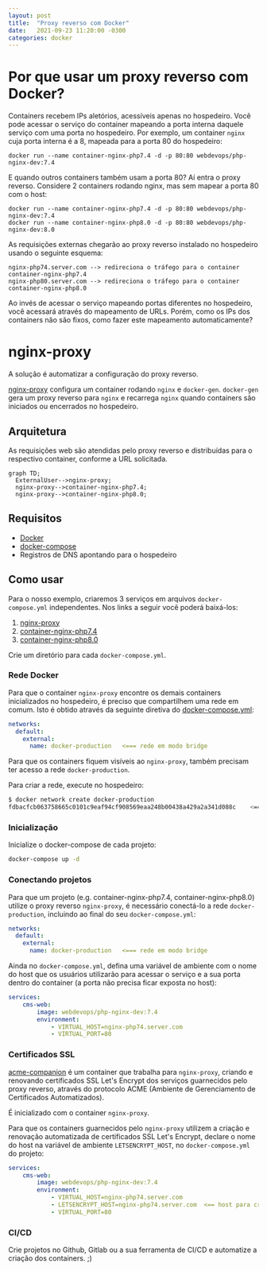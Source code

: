 ```yaml
---
layout: post
title:  "Proxy reverso com Docker"
date:   2021-09-23 11:20:00 -0300
categories: docker
---
```

# Por que usar um proxy reverso com Docker?

Containers recebem IPs aletórios, acessíveis apenas no hospedeiro. Você pode acessar o serviço do container mapeando a porta interna daquele serviço com uma porta no hospedeiro. Por exemplo, um container `nginx` cuja porta interna é a 8, mapeada para a porta 80 do hospedeiro:

```
docker run --name container-nginx-php7.4 -d -p 80:80 webdevops/php-nginx-dev:7.4
```

E quando outros containers também usam a porta 80? Aí entra o proxy reverso. Considere 2 containers rodando nginx, mas sem mapear a porta 80 com o host:

```
docker run --name container-nginx-php7.4 -d -p 80:80 webdevops/php-nginx-dev:7.4
docker run --name container-nginx-php8.0 -d -p 80:80 webdevops/php-nginx-dev:8.0
```

As requisições externas chegarão ao proxy reverso instalado no hospedeiro usando o seguinte esquema:

```
nginx-php74.server.com --> redireciona o tráfego para o container container-nginx-php7.4
nginx-php80.server.com --> redireciona o tráfego para o container container-nginx-php8.0
```

Ao invés de acessar o serviço mapeando portas diferentes no hospedeiro, você acessará através do mapeamento de URLs. Porém, como os IPs dos containers não são fixos, como fazer este mapeamento automaticamente?

# nginx-proxy

A solução é automatizar a configuração do proxy reverso. 

[nginx-proxy](https://github.com/nginx-proxy/nginx-proxy/) configura um container rodando `nginx` e `docker-gen`. `docker-gen` gera um proxy reverso para `nginx` e recarrega `nginx` quando containers são iniciados ou encerrados no hospedeiro.

## Arquitetura

As requisições web são atendidas pelo proxy reverso e distribuídas para o respectivo container, conforme a URL solicitada.

```mermaid
graph TD;
  ExternalUser-->nginx-proxy;
  nginx-proxy-->container-nginx-php7.4;
  nginx-proxy-->container-nginx-php8.0;
```
## Requisitos

* [Docker](https://docs.docker.com/engine/install/ubuntu/)
* [docker-compose](https://docs.docker.com/compose/install/)
* Registros de DNS apontando para o hospedeiro

## Como usar

Para o nosso exemplo, criaremos 3 serviços em arquivos `docker-compose.yml` independentes. Nos links a seguir você poderá baixá-los:

1. [nginx-proxy](https://gist.github.com/mbamarante/191aafb04e48021627bb517d5f1ef745)
2. [container-nginx-php7.4](https://gist.github.com/mbamarante/14553bd1561fcd7bb83b477537a50f64)
3. [container-nginx-php8.0](https://gist.github.com/mbamarante/21ae9853e1912d23d90b07f14b80c98c)

Crie um diretório para cada `docker-compose.yml`.

### Rede Docker

Para que o container `nginx-proxy` encontre os demais containers inicializados no hospedeiro, é preciso que compartilhem uma rede em comum. Isto é obtido através da seguinte diretiva do [docker-compose.yml](docker-compose.yml):

```yaml
networks:
  default:
    external:
      name: docker-production   <=== rede em modo bridge
```

Para que os containers fiquem visíveis ao `nginx-proxy`, também precisam ter acesso a rede `docker-production`.

Para criar a rede, execute no hospedeiro:

```bash
$ docker network create docker-production
fdbacfcb063758665c0101c9eaf94cf908569eaa248b00438a429a2a341d088c    <=== identificador da rede criada
```

### Inicialização

Inicialize o docker-compose de cada projeto:

```bash
docker-compose up -d
```

### Conectando projetos

Para que um projeto (e.g. container-nginx-php7.4, container-nginx-php8.0) utilize o proxy reverso `nginx-proxy`, é necessário conectá-lo a rede `docker-production`, incluindo ao final do seu `docker-compose.yml`:

```yaml
networks:
  default:
    external:
      name: docker-production   <=== rede em modo bridge
```

Ainda no `docker-compose.yml`, defina uma variável de ambiente com o nome do host que os usuários utilizarão para acessar o serviço e a sua porta dentro do container (a porta não precisa ficar exposta no host):

```yaml
services:
    cms-web:
        image: webdevops/php-nginx-dev:7.4
        environment:
            - VIRTUAL_HOST=nginx-php74.server.com
            - VIRTUAL_PORT=80
```

### Certificados SSL

[acme-companion](https://github.com/nginx-proxy/acme-companion) é um container que trabalha para `nginx-proxy`, criando e renovando certificados SSL Let's Encrypt dos serviços guarnecidos pelo proxy reverso, através do protocolo ACME (Ambiente de Gerenciamento de Certificados Automatizados).

É inicializado com o container `nginx-proxy`.

Para que os containers guarnecidos pelo `nginx-proxy` utilizem a criação e renovação automatizada de certificados SSL Let's Encrypt, declare o nome do host na variável de ambiente `LETSENCRYPT_HOST`, no `docker-compose.yml` do projeto:

```yaml
services:
    cms-web:
        image: webdevops/php-nginx-dev:7.4
        environment:
            - VIRTUAL_HOST=nginx-php74.server.com
            - LETSENCRYPT_HOST=nginx-php74.server.com  <== host para criação ou renovação do certificado SSL
            - VIRTUAL_PORT=80
```

### CI/CD

Crie projetos no Github, Gitlab ou a sua ferramenta de CI/CD e automatize a criação dos containers. ;)
